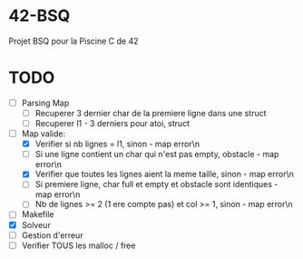 # 42-BSQ
Projet BSQ pour la Piscine C de 42

# TODO

- [ ] Parsing Map
  - [ ] Recuperer 3 dernier char de la premiere ligne dans une struct
  - [ ] Recuperer l1 - 3 derniers pour atoi, struct
- [ ] Map valide:
  - [X] Verifier si nb lignes = l1, sinon - map error\n
  - [ ] Si une ligne contient un char qui n'est pas empty, obstacle - map error\n
  - [X] Verifier que toutes les lignes aient la meme taille, sinon - map error\n
  - [ ] Si premiere ligne, char full et empty et obstacle sont identiques - map error\n
  - [ ] Nb de lignes >= 2 (1 ere compte pas) et col >= 1, sinon - map error\n
- [ ] Makefile
- [X] Solveur
- [ ] Gestion d'erreur
- [ ] Verifier TOUS les malloc / free
